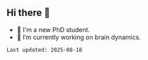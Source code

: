 ## Hi there 👋

- 🧠 I'm a new PhD student.
- 🌊 I’m currently working on brain dynamics. 

`Last updated: 2025-08-18`

<!--
**carolinejantzen/carolinejantzen** is a ✨ _special_ ✨ repository because its `README.md` (this file) appears on your GitHub profile.

Here are some ideas to get you started:

- 🔭 I’m currently working on ...
- 🌱 I’m currently learning ...
- 👯 I’m looking to collaborate on ...
- 🤔 I’m looking for help with ...
- 💬 Ask me about ...
- 📫 How to reach me: ...
- 😄 Pronouns: ...
- ⚡ Fun fact: ...
-->
